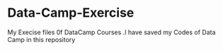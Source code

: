 # Data-Camp-Exercise
My Execise files 0f DataCamp Courses
.I have saved my Codes of Data Camp in this repository
